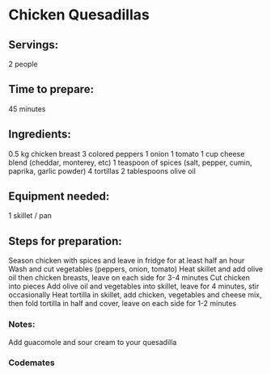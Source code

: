# Chicken Quesadillas

## Servings: 
2 people

## Time to prepare: 
45 minutes

## Ingredients:
0.5 kg chicken breast
3 colored peppers 
1 onion
1 tomato
1 cup cheese blend (cheddar, monterey, etc)
1 teaspoon of spices (salt, pepper, cumin, paprika, garlic powder)
4 tortillas
2 tablespoons olive oil


## Equipment needed:
1 skillet / pan

## Steps for preparation:
Season chicken with spices and leave in fridge for at least half an hour
Wash and cut vegetables (peppers, onion, tomato)
Heat skillet and add olive oil then chicken breasts, leave on each side for 3-4 minutes
Cut chicken into pieces
Add olive oil and vegetables into skillet, leave for 4 minutes, stir occasionally 
Heat tortilla in skillet, add chicken, vegetables and cheese mix, then fold tortilla in half and cover, leave on each side for 1-2 minutes  


### Notes:
Add guacomole and sour cream to your quesadilla


### Codemates #
